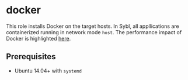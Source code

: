 # docker

This role installs Docker on the target hosts. In Sybl, all appllications are containerized running in network mode `host`. The performance impact of Docker is highlighted [here](http://stackoverflow.com/questions/21889053/what-is-the-runtime-performance-cost-of-a-docker-container).

## Prerequisites

- Ubuntu 14.04+ with `systemd`